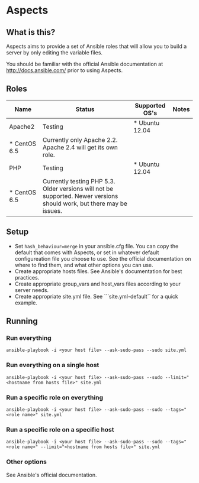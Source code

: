 # Aspects

## What is this?
Aspects aims to provide a set of Ansible roles that will allow you to build a server by only editing the variable files.

You should be familiar with the official Ansible documentation at http://docs.ansible.com/ prior to using Aspects.

## Roles
Name | Status | Supported OS's | Notes
-----|--------|----------------|------
Apache2 | Testing | * Ubuntu 12.04 
* CentOS 6.5 | Currently only Apache 2.2. Apache 2.4 will get its own role.
PHP | Testing | * Ubuntu 12.04 
* CentOS 6.5 | Currently testing PHP 5.3. Older versions will not be supported. Newer versions should work, but there may be issues.

## Setup
* Set ```hash_behaviour=merge``` in your ansible.cfg file. You can copy the default that comes with Aspects, or set in whatever default configureation file you choose to use. See the official documentation on where to find them, and what other options you can use.
* Create appropriate hosts files. See Ansible's documentation for best practices.
* Create appropriate group_vars and host_vars files according to your server needs.
* Create appropriate site.yml file. See ```site.yml-default`` for a quick example.

## Running
### Run everything
```ansible-playbook -i <your host file> --ask-sudo-pass --sudo site.yml```
### Run everything on a single host
```ansible-playbook -i <your host file> --ask-sudo-pass --sudo --limit="<hostname from hosts file>" site.yml```
### Run a specific role on everything
```ansible-playbook -i <your host file> --ask-sudo-pass --sudo --tags="<role name>" site.yml```
### Run a specific role on a specific host
```ansible-playbook -i <your host file> --ask-sudo-pass --sudo --tags="<role name>" --limit="<hostname from hosts file>" site.yml```
### Other options
See Ansible's official documentation.
  


